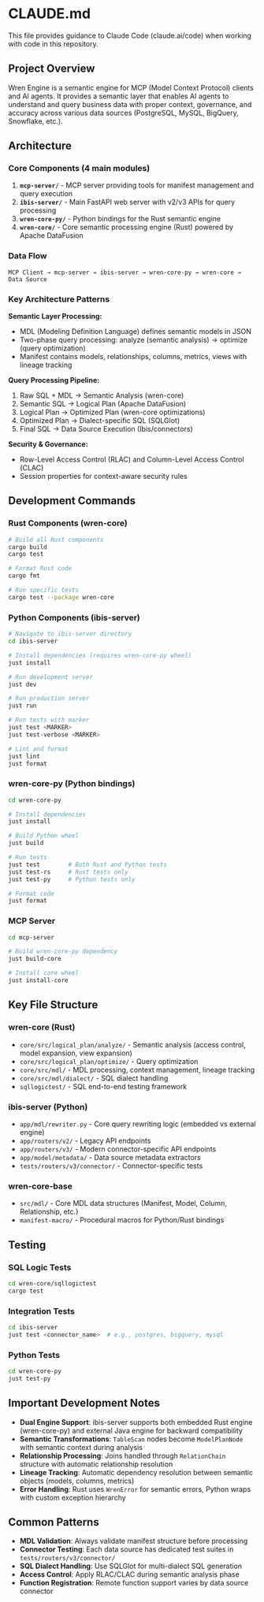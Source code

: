 # CLAUDE.md

This file provides guidance to Claude Code (claude.ai/code) when working with code in this repository.

## Project Overview

Wren Engine is a semantic engine for MCP (Model Context Protocol) clients and AI agents. It provides a semantic layer that enables AI agents to understand and query business data with proper context, governance, and accuracy across various data sources (PostgreSQL, MySQL, BigQuery, Snowflake, etc.).

## Architecture

### Core Components (4 main modules)

1. **`mcp-server/`** - MCP server providing tools for manifest management and query execution
2. **`ibis-server/`** - Main FastAPI web server with v2/v3 APIs for query processing  
3. **`wren-core-py/`** - Python bindings for the Rust semantic engine
4. **`wren-core/`** - Core semantic processing engine (Rust) powered by Apache DataFusion

### Data Flow
```
MCP Client → mcp-server → ibis-server → wren-core-py → wren-core → Data Source
```

### Key Architecture Patterns

**Semantic Layer Processing:**
- MDL (Modeling Definition Language) defines semantic models in JSON
- Two-phase query processing: analyze (semantic analysis) → optimize (query optimization)
- Manifest contains models, relationships, columns, metrics, views with lineage tracking

**Query Processing Pipeline:**
1. Raw SQL + MDL → Semantic Analysis (wren-core)
2. Semantic SQL → Logical Plan (Apache DataFusion) 
3. Logical Plan → Optimized Plan (wren-core optimizations)
4. Optimized Plan → Dialect-specific SQL (SQLGlot)
5. Final SQL → Data Source Execution (Ibis/connectors)

**Security & Governance:**
- Row-Level Access Control (RLAC) and Column-Level Access Control (CLAC)
- Session properties for context-aware security rules

## Development Commands

### Rust Components (wren-core)
```bash
# Build all Rust components
cargo build
cargo test

# Format Rust code
cargo fmt

# Run specific tests
cargo test --package wren-core
```

### Python Components (ibis-server)
```bash
# Navigate to ibis-server directory
cd ibis-server

# Install dependencies (requires wren-core-py wheel)
just install

# Run development server
just dev

# Run production server
just run

# Run tests with marker
just test <MARKER>
just test-verbose <MARKER>

# Lint and format
just lint
just format
```

### wren-core-py (Python bindings)
```bash
cd wren-core-py

# Install dependencies
just install

# Build Python wheel
just build

# Run tests
just test        # Both Rust and Python tests
just test-rs     # Rust tests only
just test-py     # Python tests only

# Format code
just format
```

### MCP Server
```bash
cd mcp-server

# Build wren-core-py dependency
just build-core

# Install core wheel
just install-core
```

## Key File Structure

### wren-core (Rust)
- `core/src/logical_plan/analyze/` - Semantic analysis (access control, model expansion, view expansion)
- `core/src/logical_plan/optimize/` - Query optimization
- `core/src/mdl/` - MDL processing, context management, lineage tracking
- `core/src/mdl/dialect/` - SQL dialect handling
- `sqllogictest/` - SQL end-to-end testing framework

### ibis-server (Python)
- `app/mdl/rewriter.py` - Core query rewriting logic (embedded vs external engine)
- `app/routers/v2/` - Legacy API endpoints
- `app/routers/v3/` - Modern connector-specific API endpoints
- `app/model/metadata/` - Data source metadata extractors
- `tests/routers/v3/connector/` - Connector-specific tests

### wren-core-base
- `src/mdl/` - Core MDL data structures (Manifest, Model, Column, Relationship, etc.)
- `manifest-macro/` - Procedural macros for Python/Rust bindings

## Testing

### SQL Logic Tests
```bash
cd wren-core/sqllogictest
cargo test
```

### Integration Tests
```bash
cd ibis-server
just test <connector_name>  # e.g., postgres, bigquery, mysql
```

### Python Tests
```bash
cd wren-core-py
just test-py
```

## Important Development Notes

- **Dual Engine Support**: ibis-server supports both embedded Rust engine (wren-core-py) and external Java engine for backward compatibility
- **Semantic Transformations**: `TableScan` nodes become `ModelPlanNode` with semantic context during analysis
- **Relationship Processing**: Joins handled through `RelationChain` structure with automatic relationship resolution
- **Lineage Tracking**: Automatic dependency resolution between semantic objects (models, columns, metrics)
- **Error Handling**: Rust uses `WrenError` for semantic errors, Python wraps with custom exception hierarchy

## Common Patterns

- **MDL Validation**: Always validate manifest structure before processing
- **Connector Testing**: Each data source has dedicated test suites in `tests/routers/v3/connector/`
- **SQL Dialect Handling**: Use SQLGlot for multi-dialect SQL generation
- **Access Control**: Apply RLAC/CLAC during semantic analysis phase
- **Function Registration**: Remote function support varies by data source connector